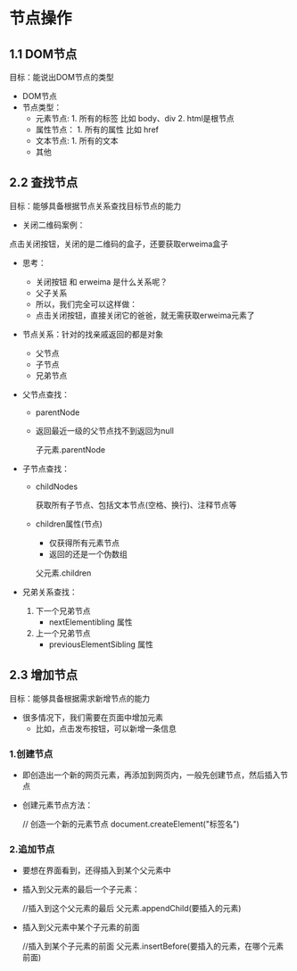 # 节点操作

## 1.1 DOM节点

目标：能说出DOM节点的类型

* DOM节点
* 节点类型：
  * 元素节点:
        1. 所有的标签 比如 body、div
        2. html是根节点
  * 属性节点：
        1. 所有的属性 比如 href
  * 文本节点:
        1. 所有的文本
  * 其他

## 2.2 査找节点

目标：能够具备根据节点关系查找目标节点的能力

* 关闭二维码案例：

点击关闭按钮，关闭的是二维码的盒子，还要获取erweima盒子

* 思考：

  * 关闭按钮 和 erweima 是什么关系呢？
  * 父子关系
  * 所以，我们完全可以这样做：
  * 点击关闭按钮，直接关闭它的爸爸，就无需获取erweima元素了

* 节点关系：针对的找亲戚返回的都是对象
  * 父节点
  * 子节点
  * 兄弟节点

* 父节点查找：
  * parentNode
  * 返回最近一级的父节点找不到返回为null

    子元素.parentNode

* 子节点查找：
  * childNodes

    获取所有子节点、包括文本节点(空格、换行)、注释节点等

  * children属性(节点)

    * 仅获得所有元素节点
    * 返回的还是一个伪数组

    父元素.children

* 兄弟关系查找：

    1. 下一个兄弟节点
        * nextElementibling 属性
    2. 上一个兄弟节点
        * previousElementSibling 属性

## 2.3 增加节点

目标：能够具备根据需求新增节点的能力

* 很多情况下，我们需要在页面中增加元素
  * 比如，点击发布按钮，可以新增一条信息

### 1.创建节点

* 即创造出一个新的网页元素，再添加到网页内，一般先创建节点，然后插入节点
* 创建元素节点方法：

    // 创造一个新的元素节点
    document.createElement("标签名")

### 2.追加节点

* 要想在界面看到，还得插入到某个父元素中
* 插入到父元素的最后一个子元素：

    //插入到这个父元素的最后
    父元素.appendChild(要插入的元素)

* 插入到父元素中某个子元素的前面

    //插入到某个子元素的前面
    父元素.insertBefore(要插入的元素，在哪个元素前面)
    
